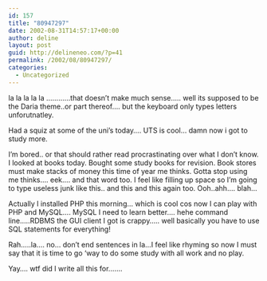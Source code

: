 ```yaml
---
id: 157
title: "80947297"
date: 2002-08-31T14:57:17+00:00
author: deline
layout: post
guid: http://delineneo.com/?p=41
permalink: /2002/08/80947297/
categories:
  - Uncategorized
---
```

la la la la la &#8230;&#8230;&#8230;&#8230;that doesn&#8217;t make much sense&#8230;.. well its supposed to be the Daria theme..or part thereof&#8230;. but the keyboard only types letters unforutnatley.
  
Had a squiz at some of the uni&#8217;s today&#8230;. UTS is cool&#8230; damn now i got to study more.
  
I&#8217;m bored.. or that should rather read procrastinating over what I don&#8217;t know. I looked at books today. Bought some study books for revision. Book stores must make stacks of money this time of year me thinks. Gotta stop using me thinks&#8230;. eek&#8230;. and that word too. I feel like filling up space so I&#8217;m going to type useless junk like this.. and this and this again too. Ooh..ahh&#8230;. blah&#8230;
  
Actually I installed PHP this morning&#8230; which is cool cos now I can play with PHP and MySQL&#8230;. MySQL I need to learn better&#8230;. hehe command line&#8230;..RDBMS the GUI client I got is crappy&#8230;.. well basically you have to use SQL statements for everything!
  
Rah&#8230;..la&#8230;. no&#8230; don&#8217;t end sentences in la&#8230;I feel like rhyming so now I must say that it is time to go &#8216;way to do some study with all work and no play.
  
Yay&#8230;. wtf did I write all this for&#8230;&#8230;.